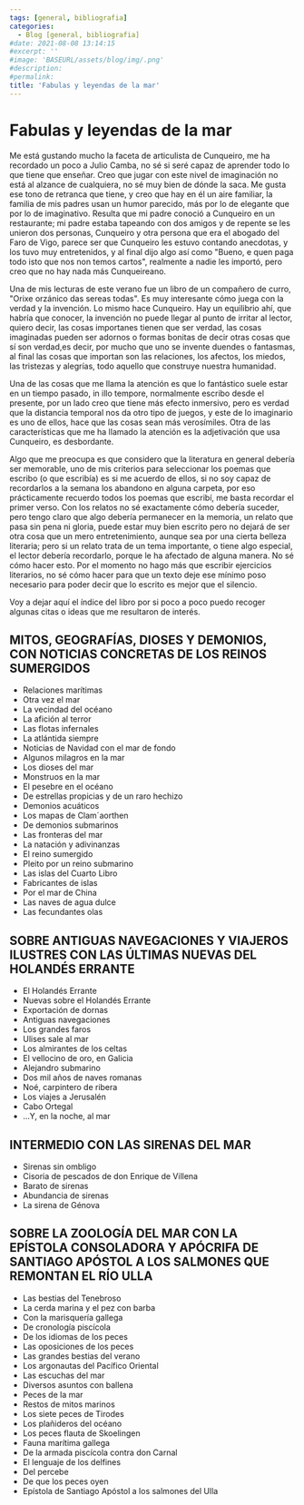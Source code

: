 ```yaml
---
tags: [general, bibliografia]
categories:
  - Blog [general, bibliografia]
#date: 2021-08-08 13:14:15
#excerpt: ''
#image: 'BASEURL/assets/blog/img/.png'
#description:
#permalink:
title: 'Fabulas y leyendas de la mar'
---
```


# Fabulas y leyendas de la mar

Me está gustando mucho la faceta de articulista de Cunqueiro, me ha recordado un poco a Julio Camba, no sé si seré capaz de aprender todo lo que tiene que enseñar. Creo que jugar con este nivel de imaginación no está al alzance de cualquiera, no sé muy bien de dónde la saca. Me gusta ese tono de retranca que tiene, y creo que hay en él un aire familiar, la familia de mis padres usan un humor parecido, más por lo de elegante que por lo de imaginativo. Resulta que mi padre conoció a Cunqueiro en un restaurante; mi padre estaba tapeando con dos amigos y de repente se les unieron dos personas, Cunqueiro y otra persona que era el abogado del Faro de Vigo, parece ser que Cunqueiro les estuvo contando anecdotas, y los tuvo muy entretenidos, y al final dijo algo así como "Bueno, e quen paga todo isto que nos non temos cartos", realmente a nadie les importó, pero creo que no hay nada más Cunqueireano. 

Una de mis lecturas de este verano fue un libro de un compañero de curro, "Orixe orzánico das sereas todas". Es muy interesante cómo juega con la verdad y la invención. Lo mismo hace Cunqueiro. Hay un equilibrio ahí, que habría que conocer, la invención no puede llegar al punto de irritar al lector, quiero decir, las cosas importanes tienen que ser verdad, las cosas imaginadas pueden ser adornos o formas bonitas de decir otras cosas que sí son verdad,es decir, por mucho que uno se invente duendes o fantasmas, al final las cosas que importan son las relaciones, los afectos, los miedos, las tristezas y alegrías, todo aquello que construye nuestra humanidad. 

Una de las cosas que me llama la atención es que lo fantástico suele estar en un tiempo pasado, in illo tempore, normalmente escribo desde el presente, por un lado creo que tiene más efecto inmersivo, pero es verdad que la distancia temporal nos da otro tipo de juegos, y este de lo imaginario es uno de ellos, hace que las cosas sean más verosímiles. Otra de las características que me ha llamado la atención es la adjetivación que usa Cunqueiro, es desbordante.

Algo que me preocupa es que considero que la literatura en general debería ser memorable, uno de mis criterios para seleccionar los poemas que escribo (o que escribía) es si me acuerdo de ellos, si no soy capaz de recordarlos a la semana los abandono en alguna carpeta, por eso prácticamente recuerdo todos los poemas que escribí, me basta recordar el primer verso. Con los relatos no sé exactamente cómo debería suceder, pero tengo claro que algo debería permanecer en la memoria, un relato que pasa sin pena ni gloria, puede estar muy bien escrito pero no dejará de ser otra cosa que un mero entretenimiento, aunque sea por una cierta belleza literaria; pero si un relato trata de un tema importante, o tiene algo especial, el lector debería recordarlo, porque le ha afectado de alguna manera. No sé cómo hacer esto. Por el momento no hago más que escribir ejercicios literarios, no sé cómo hacer para que un texto deje ese mínimo poso necesario para poder decir que lo escrito es mejor que el silencio.

Voy a dejar aquí el índice del libro por si poco a poco puedo recoger algunas citas o ideas que me resultaron de interés.


## MITOS, GEOGRAFÍAS, DIOSES Y DEMONIOS, CON NOTICIAS CONCRETAS DE LOS REINOS SUMERGIDOS

- Relaciones marítimas
- Otra vez el mar
- La vecindad del océano
- La afición al terror
- Las flotas infernales
- La atlántida siempre
- Noticias de Navidad con el mar de fondo
- Algunos milagros en la mar
- Los dioses del mar
- Monstruos en la mar
- El pesebre en el océano
- De estrellas propicias y de un raro hechizo
- Demonios acuáticos
- Los mapas de Clam´aorthen
- De demonios submarinos
- Las fronteras del mar
- La natación y adivinanzas
- El reino sumergido
- Pleito por un reino submarino
- Las islas del Cuarto Libro
- Fabricantes de islas
- Por el mar de China
- Las naves de agua dulce
- Las fecundantes olas

## SOBRE ANTIGUAS NAVEGACIONES Y VIAJEROS ILUSTRES CON LAS ÚLTIMAS NUEVAS DEL HOLANDÉS ERRANTE

- El Holandés Errante
- Nuevas sobre el Holandés Errante
- Exportación de dornas
- Antiguas navegaciones
- Los grandes faros
- Ulises sale al mar
- Los almirantes de los celtas
- El vellocino de oro, en Galicia
- Alejandro submarino
- Dos mil años de naves romanas
- Noé, carpintero de ribera
- Los viajes a Jerusalén
- Cabo Ortegal
- ...Y, en la noche, al mar

## INTERMEDIO CON LAS SIRENAS DEL MAR

- Sirenas sin ombligo
- Cisoria de pescados de don Enrique de Villena
- Barato de sirenas
- Abundancia de sirenas
- La sirena de Génova

## SOBRE LA ZOOLOGÍA DEL MAR CON LA EPÍSTOLA CONSOLADORA Y APÓCRIFA DE SANTIAGO APÓSTOL A LOS SALMONES QUE REMONTAN EL RÍO ULLA

- Las bestias del Tenebroso
- La cerda marina y el pez con barba
- Con la marisquería gallega
- De cronología piscícola
- De los idiomas de los peces
- Las oposiciones de los peces
- Las grandes bestias del verano
- Los argonautas del Pacífico Oriental
- Las escuchas del mar
- Diversos asuntos con ballena
- Peces de la mar
- Restos de mitos marinos
- Los siete peces de Tirodes
- Los plañideros del océano
- Los peces flauta de Skoelingen
- Fauna marítima gallega
- De la armada piscícola contra don Carnal
- El lenguaje de los delfines
- Del percebe
- De que los peces oyen
- Epístola de Santiago Apóstol a los salmones del Ulla

